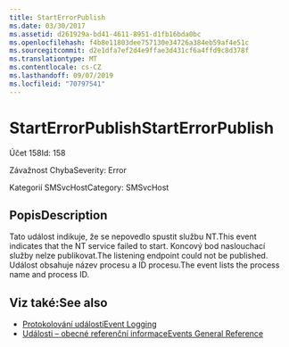 ```yaml
---
title: StartErrorPublish
ms.date: 03/30/2017
ms.assetid: d261929a-bd41-4611-8951-d1fb16bda0bc
ms.openlocfilehash: f4b8e11803dee757130e34726a384eb59af4e51c
ms.sourcegitcommit: d2e1dfa7ef2d4e9ffae3d431cf6a4ffd9c8d378f
ms.translationtype: MT
ms.contentlocale: cs-CZ
ms.lasthandoff: 09/07/2019
ms.locfileid: "70797541"
---
```

# <a name="starterrorpublish"></a><span data-ttu-id="4ca4b-102">StartErrorPublish</span><span class="sxs-lookup"><span data-stu-id="4ca4b-102">StartErrorPublish</span></span>
<span data-ttu-id="4ca4b-103">Účet 158</span><span class="sxs-lookup"><span data-stu-id="4ca4b-103">Id: 158</span></span>  
  
 <span data-ttu-id="4ca4b-104">Závažnost Chyba</span><span class="sxs-lookup"><span data-stu-id="4ca4b-104">Severity: Error</span></span>  
  
 <span data-ttu-id="4ca4b-105">Kategorií SMSvcHost</span><span class="sxs-lookup"><span data-stu-id="4ca4b-105">Category: SMSvcHost</span></span>  
  
## <a name="description"></a><span data-ttu-id="4ca4b-106">Popis</span><span class="sxs-lookup"><span data-stu-id="4ca4b-106">Description</span></span>  
 <span data-ttu-id="4ca4b-107">Tato událost indikuje, že se nepovedlo spustit službu NT.</span><span class="sxs-lookup"><span data-stu-id="4ca4b-107">This event indicates that the NT service failed to start.</span></span> <span data-ttu-id="4ca4b-108">Koncový bod naslouchací služby nelze publikovat.</span><span class="sxs-lookup"><span data-stu-id="4ca4b-108">The listening endpoint could not be published.</span></span> <span data-ttu-id="4ca4b-109">Událost obsahuje název procesu a ID procesu.</span><span class="sxs-lookup"><span data-stu-id="4ca4b-109">The event lists the process name and process ID.</span></span>  
  
## <a name="see-also"></a><span data-ttu-id="4ca4b-110">Viz také:</span><span class="sxs-lookup"><span data-stu-id="4ca4b-110">See also</span></span>

- [<span data-ttu-id="4ca4b-111">Protokolování událostí</span><span class="sxs-lookup"><span data-stu-id="4ca4b-111">Event Logging</span></span>](index.md)
- [<span data-ttu-id="4ca4b-112">Události – obecné referenční informace</span><span class="sxs-lookup"><span data-stu-id="4ca4b-112">Events General Reference</span></span>](events-general-reference.md)

